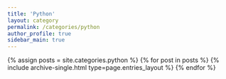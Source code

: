 ```yaml
---
title: 'Python'
layout: category
permalink: /categories/python
author_profile: true
sidebar_main: true
---
```

{% assign posts = site.categories.python %}
{% for post in posts %} {% include archive-single.html type=page.entries_layout %} {% endfor %}